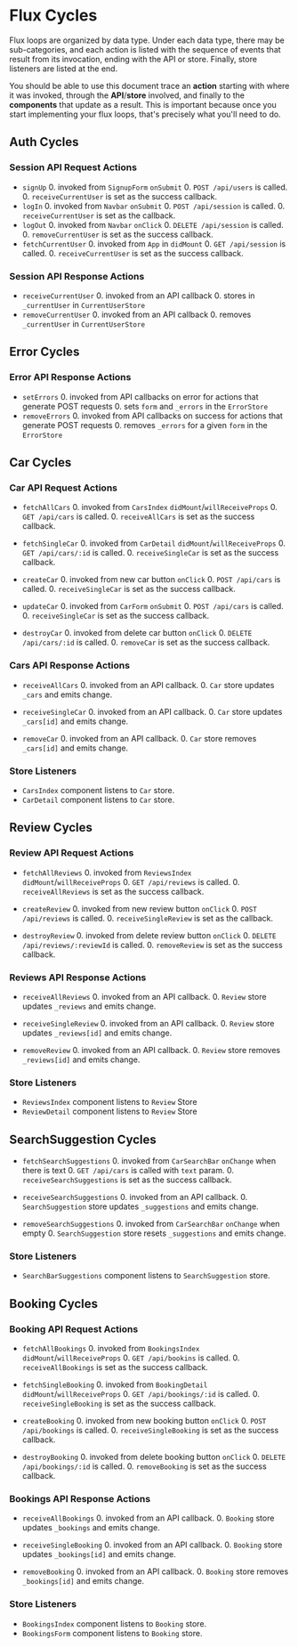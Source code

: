# Flux Cycles

Flux loops are organized by data type. Under each data type, there may
be sub-categories, and each action is listed with the sequence of events
that result from its invocation, ending with the API or store. Finally,
store listeners are listed at the end.

You should be able to use this document trace an **action** starting
with where it was invoked, through the **API**/**store** involved, and
finally to the **components** that update as a result. This is important
because once you start implementing your flux loops, that's precisely
what you'll need to do.

## Auth Cycles

### Session API Request Actions

* `signUp`
  0. invoked from `SignupForm` `onSubmit`
  0. `POST /api/users` is called.
  0. `receiveCurrentUser` is set as the success callback.
* `logIn`
  0. invoked from `Navbar` `onSubmit`
  0. `POST /api/session` is called.
  0. `receiveCurrentUser` is set as the callback.
* `logOut`
  0. invoked from `Navbar` `onClick`
  0. `DELETE /api/session` is called.
  0. `removeCurrentUser` is set as the success callback.
* `fetchCurrentUser`
  0. invoked from `App` in `didMount`
  0. `GET /api/session` is called.
  0. `receiveCurrentUser` is set as the success callback.

### Session API Response Actions

* `receiveCurrentUser`
  0. invoked from an API callback
  0. stores in `_currentUser` in `CurrentUserStore`
* `removeCurrentUser`
  0. invoked from an API callback
  0. removes `_currentUser` in `CurrentUserStore`

## Error Cycles

### Error API Response Actions
* `setErrors`
  0. invoked from API callbacks on error for actions that generate POST requests
  0. sets `form` and `_errors` in the `ErrorStore`
* `removeErrors`
  0. invoked from API callbacks on success for actions that generate POST requests
  0. removes `_errors` for a given `form` in the `ErrorStore`

## Car Cycles

### Car API Request Actions

* `fetchAllCars`
  0. invoked from `CarsIndex` `didMount`/`willReceiveProps`
  0. `GET /api/cars` is called.
  0. `receiveAllCars` is set as the success callback.


* `fetchSingleCar`
  0. invoked from `CarDetail` `didMount`/`willReceiveProps`
  0. `GET /api/cars/:id` is called.
  0. `receiveSingleCar` is set as the success callback.

* `createCar`
  0. invoked from new car button `onClick`
  0. `POST /api/cars` is called.
  0. `receiveSingleCar` is set as the success callback.

* `updateCar`
  0. invoked from `CarForm` `onSubmit`
  0. `POST /api/cars` is called.
  0. `receiveSingleCar` is set as the success callback.

* `destroyCar`
  0. invoked from delete car button `onClick`
  0. `DELETE /api/cars/:id` is called.
  0. `removeCar` is set as the success callback.

### Cars API Response Actions

* `receiveAllCars`
  0. invoked from an API callback.
  0. `Car` store updates `_cars` and emits change.

* `receiveSingleCar`
  0. invoked from an API callback.
  0. `Car` store updates `_cars[id]` and emits change.

* `removeCar`
  0. invoked from an API callback.
  0. `Car` store removes `_cars[id]` and emits change.

### Store Listeners

* `CarsIndex` component listens to `Car` store.
* `CarDetail` component listens to `Car` store.


## Review Cycles

### Review API Request Actions

* `fetchAllReviews`
  0. invoked from `ReviewsIndex` `didMount`/`willReceiveProps`
  0. `GET /api/reviews` is called.
  0. `receiveAllReviews` is set as the success callback.


* `createReview`
  0. invoked from new review button `onClick`
  0. `POST /api/reviews` is called.
  0. `receiveSingleReview` is set as the callback.



* `destroyReview`
  0. invoked from delete review button `onClick`
  0. `DELETE /api/reviews/:reviewId` is called.
  0. `removeReview` is set as the success callback.

### Reviews API Response Actions

* `receiveAllReviews`
  0. invoked from an API callback.
  0. `Review` store updates `_reviews` and emits change.

* `receiveSingleReview`
  0. invoked from an API callback.
  0. `Review` store updates `_reviews[id]` and emits change.

* `removeReview`
  0. invoked from an API callback.
  0. `Review` store removes `_reviews[id]` and emits change.

### Store Listeners

* `ReviewsIndex` component listens to `Review` Store
* `ReviewDetail` component listens to `Review` Store


## SearchSuggestion Cycles

* `fetchSearchSuggestions`
  0. invoked from `CarSearchBar` `onChange` when there is text
  0. `GET /api/cars` is called with `text` param.
  0. `receiveSearchSuggestions` is set as the success callback.

* `receiveSearchSuggestions`
  0. invoked from an API callback.
  0. `SearchSuggestion` store updates `_suggestions` and emits change.

* `removeSearchSuggestions`
  0. invoked from `CarSearchBar` `onChange` when empty
  0. `SearchSuggestion` store resets `_suggestions` and emits change.

### Store Listeners

* `SearchBarSuggestions` component listens to `SearchSuggestion` store.

## Booking Cycles

### Booking API Request Actions

* `fetchAllBookings`
  0. invoked from `BookingsIndex` `didMount`/`willReceiveProps`
  0. `GET /api/bookins` is called.
  0. `receiveAllBookings` is set as the success callback.


* `fetchSingleBooking`
  0. invoked from `BookingDetail` `didMount`/`willReceiveProps`
  0. `GET /api/bookings/:id` is called.
  0. `receiveSingleBooking` is set as the success callback.

* `createBooking`
  0. invoked from new booking button `onClick`
  0. `POST /api/bookings` is called.
  0. `receiveSingleBooking` is set as the success callback.


* `destroyBooking`
  0. invoked from delete booking button `onClick`
  0. `DELETE /api/bookings/:id` is called.
  0. `removeBooking` is set as the success callback.

### Bookings API Response Actions

* `receiveAllBookings`
  0. invoked from an API callback.
  0. `Booking` store updates `_bookings` and emits change.

* `receiveSingleBooking`
  0. invoked from an API callback.
  0. `Booking` store updates `_bookings[id]` and emits change.

* `removeBooking`
  0. invoked from an API callback.
  0. `Booking` store removes `_bookings[id]` and emits change.

### Store Listeners

* `BookingsIndex` component listens to `Booking` store.
* `BookingsForm` component listens to `Booking` store.
